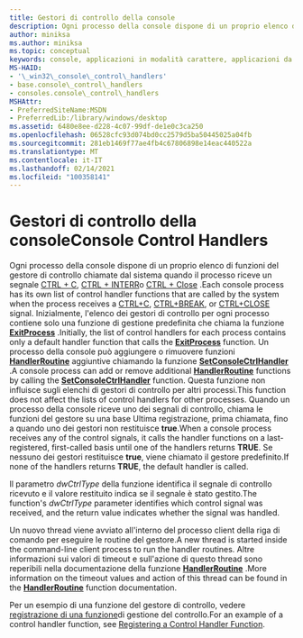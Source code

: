 ```yaml
---
title: Gestori di controllo della console
description: Ogni processo della console dispone di un proprio elenco di funzioni del gestore di controllo chiamate dal sistema quando il processo riceve un segnale CTRL + C, CTRL + INTERr o CTRL + CLOSE.
author: miniksa
ms.author: miniksa
ms.topic: conceptual
keywords: console, applicazioni in modalità carattere, applicazioni da riga di comando, applicazioni di terminale, api della console
MS-HAID:
- '\_win32\_console\_control\_handlers'
- base.console\_control\_handlers
- consoles.console\_control\_handlers
MSHAttr:
- PreferredSiteName:MSDN
- PreferredLib:/library/windows/desktop
ms.assetid: 6480e8ee-d228-4c07-99df-de1e0c3ca250
ms.openlocfilehash: 06528cfc93d074bd0cc2579d5ba50445025a04fb
ms.sourcegitcommit: 281eb1469f77ae4fb4c67806898e14eac440522a
ms.translationtype: MT
ms.contentlocale: it-IT
ms.lasthandoff: 02/14/2021
ms.locfileid: "100358141"
---
```

# <a name="console-control-handlers"></a><span data-ttu-id="8148b-104">Gestori di controllo della console</span><span class="sxs-lookup"><span data-stu-id="8148b-104">Console Control Handlers</span></span>

<span data-ttu-id="8148b-105">Ogni processo della console dispone di un proprio elenco di funzioni del gestore di controllo chiamate dal sistema quando il processo riceve un segnale [CTRL + C](ctrl-c-and-ctrl-break-signals.md), [CTRL + INTERR](ctrl-c-and-ctrl-break-signals.md)o [CTRL + Close](ctrl-close-signal.md) .</span><span class="sxs-lookup"><span data-stu-id="8148b-105">Each console process has its own list of control handler functions that are called by the system when the process receives a [CTRL+C](ctrl-c-and-ctrl-break-signals.md), [CTRL+BREAK](ctrl-c-and-ctrl-break-signals.md), or [CTRL+CLOSE](ctrl-close-signal.md) signal.</span></span> <span data-ttu-id="8148b-106">Inizialmente, l'elenco dei gestori di controllo per ogni processo contiene solo una funzione di gestione predefinita che chiama la funzione [**ExitProcess**](/windows/win32/api/processthreadsapi/nf-processthreadsapi-exitprocess) .</span><span class="sxs-lookup"><span data-stu-id="8148b-106">Initially, the list of control handlers for each process contains only a default handler function that calls the [**ExitProcess**](/windows/win32/api/processthreadsapi/nf-processthreadsapi-exitprocess) function.</span></span> <span data-ttu-id="8148b-107">Un processo della console può aggiungere o rimuovere funzioni [**HandlerRoutine**](handlerroutine.md) aggiuntive chiamando la funzione [**SetConsoleCtrlHandler**](setconsolectrlhandler.md) .</span><span class="sxs-lookup"><span data-stu-id="8148b-107">A console process can add or remove additional [**HandlerRoutine**](handlerroutine.md) functions by calling the [**SetConsoleCtrlHandler**](setconsolectrlhandler.md) function.</span></span> <span data-ttu-id="8148b-108">Questa funzione non influisce sugli elenchi di gestori di controllo per altri processi.</span><span class="sxs-lookup"><span data-stu-id="8148b-108">This function does not affect the lists of control handlers for other processes.</span></span> <span data-ttu-id="8148b-109">Quando un processo della console riceve uno dei segnali di controllo, chiama le funzioni del gestore su una base Ultima registrazione, prima chiamata, fino a quando uno dei gestori non restituisce **true**.</span><span class="sxs-lookup"><span data-stu-id="8148b-109">When a console process receives any of the control signals, it calls the handler functions on a last-registered, first-called basis until one of the handlers returns **TRUE**.</span></span> <span data-ttu-id="8148b-110">Se nessuno dei gestori restituisce **true**, viene chiamato il gestore predefinito.</span><span class="sxs-lookup"><span data-stu-id="8148b-110">If none of the handlers returns **TRUE**, the default handler is called.</span></span>

<span data-ttu-id="8148b-111">Il parametro *dwCtrlType* della funzione identifica il segnale di controllo ricevuto e il valore restituito indica se il segnale è stato gestito.</span><span class="sxs-lookup"><span data-stu-id="8148b-111">The function's *dwCtrlType* parameter identifies which control signal was received, and the return value indicates whether the signal was handled.</span></span>

<span data-ttu-id="8148b-112">Un nuovo thread viene avviato all'interno del processo client della riga di comando per eseguire le routine del gestore.</span><span class="sxs-lookup"><span data-stu-id="8148b-112">A new thread is started inside the command-line client process to run the handler routines.</span></span> <span data-ttu-id="8148b-113">Altre informazioni sui valori di timeout e sull'azione di questo thread sono reperibili nella documentazione della funzione [**HandlerRoutine**](handlerroutine.md#remarks) .</span><span class="sxs-lookup"><span data-stu-id="8148b-113">More information on the timeout values and action of this thread can be found in the [**HandlerRoutine**](handlerroutine.md#remarks) function documentation.</span></span>

<span data-ttu-id="8148b-114">Per un esempio di una funzione del gestore di controllo, vedere [registrazione di una funzione](registering-a-control-handler-function.md)di gestione del controllo.</span><span class="sxs-lookup"><span data-stu-id="8148b-114">For an example of a control handler function, see [Registering a Control Handler Function](registering-a-control-handler-function.md).</span></span>